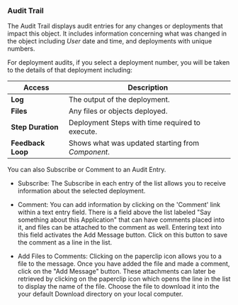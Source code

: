 ### Audit Trail

The Audit Trail displays audit entries for any changes or deployments that impact this object. It includes information concerning what was changed in the object including _User_ date and time, and deployments with unique numbers.

For deployment audits, if you select a deployment number, you will be taken to the details of that deployment including:

| Access | Description |
| --- | --- |
|**Log** | The output of the deployment. |
|**Files**| Any files or objects deployed.|
|**Step Duration**| Deployment Steps with time required to execute.|
|**Feedback Loop**| Shows what was updated starting from _Component_.|

You can also Subscribe or Comment to an Audit Entry.

- Subscribe: The Subscribe in each entry of the list allows you to receive information about the selected deployment.

- Comment: You can add information by clicking on the 'Comment' link within a text entry field. There is a field above the list labeled "Say something about this Application" that can have comments placed into it, and files can be attached to the comment as well. Entering text into this field activates the Add Message button. Click on this button to save the comment as a line in the list.  

- Add Files to Comments: Clicking on the paperclip icon allows you to a file to the message.  Once you have added the file and made a comment, click on the "Add Message" button. These attachments can later be retrieved by clicking on the paperclip icon which opens the line in the list to display the name of the file. Choose the file to download it into the your default Download directory on your local computer.
